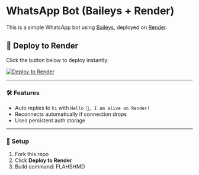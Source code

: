 # WhatsApp Bot (Baileys + Render)

This is a simple WhatsApp bot using [Baileys](https://github.com/WhiskeySockets/Baileys), deployed on [Render](https://render.com).

## 🚀 Deploy to Render

Click the button below to deploy instantly:

[![Deploy to Render](https://render.com/images/deploy-to-render-button.svg)](https://render.com/deploy)

---

### 🛠 Features
- Auto replies to `hi` with `Hello 👋, I am alive on Render!`
- Reconnects automatically if connection drops
- Uses persistent auth storage

---

### 📌 Setup
1. Fork this repo
2. Click **Deploy to Render**
3. Build command: FLAHSHMD
